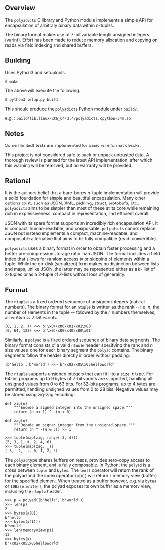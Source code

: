 
## Overview

The `polyadicts` C library and Python module implements a simple API for
encapsulation of arbitrary binary data within *n*-tuples.

The binary format makes use of 7-bit variable length unsigned integers
(varint). Effort has been made to reduce memory allocation and copying on
reads via field indexing and shared buffers.

## Building

Uses Python3 and setuptools.

    $ make

The above will execute the following.

    $ python3 setup.py build

This should produce the `polyadicts` Python module under `build/`.

e.g.
: `build/lib.linux-x86_64-3.4/polyadicts.cpython-34m.so`

## Notes

Some (limited) tests are implemented for basic wire format checks.

This project is not considered safe to pack or unpack untrusted data.
A thorough review is planned for the latest API implementation, after
which this warning will be removed, but no warranty will be provided.

## Rational

It is the authors belief that a bare-bones *n*-tuple implementation will
provide a solid foundation for simple and beautiful encapsulation. Many
other options exist, such as JSON, XML, pickling, struct, protobufs, etc..
`polyadicts` aims to be simpler than most of these at its core while
remaining rich in expressiveness, compact in representation, and efficient
overall.

JSON with its spare format supports an incredibly rich encapsulation API.
It is compact, human-readable, and composable. `polyadicts` cannot replace
JSON but instead implements a compact, machine-readable, and composable
alternative that aims to be fully compatible (read: convertible).

`polyadicts` uses a binary format in order to obtain faster processing and
a better pre-compression storage ratio than JSON. The format includes a
field index that allows for random access to or skipping of elements within
a tuple. While the on-disk (serialized) form makes no distinction between
lists and maps, unlike JSON, the latter may be represented either as a *k*-
list of 2-tuples or as a 2-tuple of *k*-lists without loss of generality.

## Format

The `ntuple` is a fixed ordered sequence of unsigned integers (natural
numbers). The binary format for an `ntuple` is written as the rank -- i.e.
*n*, the number of elements in the tuple -- followed by the *n* numbers
themselves, all written as 7-bit varints.

    (0, 1, 2, 3) <=> b'\x04\x00\x01\x02\x03'
    (0, 64, 128) <=> b'\x03\x00\x40\x80\x01'

Similarly, a `polyad` is a fixed ordered sequence of binary data segments.
The binary format consists of a valid `ntuple` header specifying the rank
and *n* size values, one for each binary segment the `polyad` contains.
The binary segments follow the header directly in order without padding.

    (b'hello', b'world') <=> b'\x02\x05\x05helloworld'

The `ntuple` supports unsigned integers that can fit into a `size_t` type.
For 64-bit programs up to 9 bytes of 7-bit varints are supported, handling
all unsigned values from 0 to 63 bits. For 32-bits programs, up to 4 bytes
are permitted, handling unsigned values from 0 to 28 bits. Negative values
may be stored using zig-zag encoding:

    def zig(n):
        """Encode a signed integer into the unsigned space."""
        return (n << 1) ^ -(n < 0)

    def zag(n):
        """Decode an signed integer from the unsigned space."""
        return (n ^ -(n & 1)) >> 1

    >>> tuple(map(zig, range(-3, 4)))
    (5, 3, 1, 0, 2, 4, 6)
    >>> tuple(map(zag, _))
    (-3, -2, -1, 0, 1, 2, 3)

The `polyad` type shares buffers on reads, provides zero-copy access to
each binary element, and is fully composable. In Python, the `polyad` is
a cross between `tuple` and `bytes`. The `len()` operator will return the
rank of the polyad and the index operator (`p[0]`) will return a memory
view (buffer) for the specified element. When treated as a buffer however,
e.g. via `bytes` or `IOBase.write()`, the polyad exposes its own buffer as
a memory view, including the `ntuple` header.

    >>> p = polyad((b'hello', b'world'))
    >>> len(p)
    2
    >>> bytes(p[0])
    b'hello
    >>> bytes(p[1]))
    b'world
    >>> len(memoryview(p))
    13
    >>> bytes(p)
    b'\x02\x05\x05helloworld'
